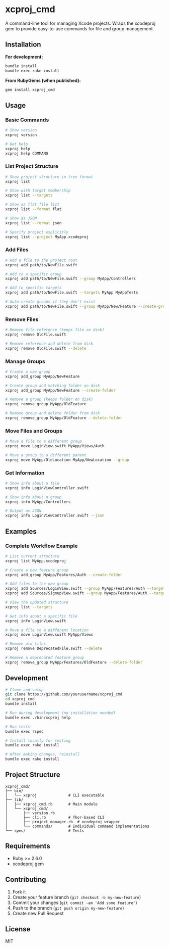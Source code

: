 # xcproj_cmd

A command-line tool for managing Xcode projects. Wraps the xcodeproj gem to provide easy-to-use commands for file and group management.

## Installation

**For development:**
```bash
bundle install
bundle exec rake install
```

**From RubyGems (when published):**
```bash
gem install xcproj_cmd
```

## Usage

### Basic Commands

```bash
# Show version
xcproj version

# Get help
xcproj help
xcproj help COMMAND
```

### List Project Structure

```bash
# Show project structure in tree format
xcproj list

# Show with target membership
xcproj list --targets

# Show as flat file list
xcproj list --format flat

# Show as JSON
xcproj list --format json

# Specify project explicitly
xcproj list --project MyApp.xcodeproj
```

### Add Files

```bash
# Add a file to the project root
xcproj add path/to/NewFile.swift

# Add to a specific group
xcproj add path/to/NewFile.swift --group MyApp/Controllers

# Add to specific targets
xcproj add path/to/NewFile.swift --targets MyApp MyAppTests

# Auto-create groups if they don't exist
xcproj add path/to/NewFile.swift --group MyApp/New/Feature --create-groups
```

### Remove Files

```bash
# Remove file reference (keeps file on disk)
xcproj remove OldFile.swift

# Remove reference and delete from disk
xcproj remove OldFile.swift --delete
```

### Manage Groups

```bash
# Create a new group
xcproj add_group MyApp/NewFeature

# Create group and matching folder on disk
xcproj add_group MyApp/NewFeature --create-folder

# Remove a group (keeps folder on disk)
xcproj remove_group MyApp/OldFeature

# Remove group and delete folder from disk
xcproj remove_group MyApp/OldFeature --delete-folder
```

### Move Files and Groups

```bash
# Move a file to a different group
xcproj move LoginView.swift MyApp/Views/Auth

# Move a group to a different parent
xcproj move MyApp/OldLocation MyApp/NewLocation --group
```

### Get Information

```bash
# Show info about a file
xcproj info LoginViewController.swift

# Show info about a group
xcproj info MyApp/Controllers

# Output as JSON
xcproj info LoginViewController.swift --json
```

## Examples

### Complete Workflow Example

```bash
# List current structure
xcproj list MyApp.xcodeproj

# Create a new feature group
xcproj add_group MyApp/Features/Auth --create-folder

# Add files to the new group
xcproj add Sources/LoginView.swift --group MyApp/Features/Auth --targets MyApp
xcproj add Sources/SignupView.swift --group MyApp/Features/Auth --targets MyApp

# View the updated structure
xcproj list --targets

# Get info about a specific file
xcproj info LoginView.swift

# Move a file to a different location
xcproj move LoginView.swift MyApp/Views

# Remove old files
xcproj remove DeprecatedFile.swift --delete

# Remove a deprecated feature group
xcproj remove_group MyApp/Features/OldFeature --delete-folder
```

## Development

```bash
# Clone and setup
git clone https://github.com/yourusername/xcproj_cmd
cd xcproj_cmd
bundle install

# Run during development (no installation needed)
bundle exec ./bin/xcproj help

# Run tests
bundle exec rspec

# Install locally for testing
bundle exec rake install

# After making changes, reinstall
bundle exec rake install
```

## Project Structure

```
xcproj_cmd/
├── bin/
│   └── xcproj              # CLI executable
├── lib/
│   ├── xcproj_cmd.rb       # Main module
│   └── xcproj_cmd/
│       ├── version.rb
│       ├── cli.rb          # Thor-based CLI
│       ├── project_manager.rb  # xcodeproj wrapper
│       └── commands/       # Individual command implementations
└── spec/                   # Tests
```

## Requirements

- Ruby >= 2.6.0
- xcodeproj gem

## Contributing

1. Fork it
2. Create your feature branch (`git checkout -b my-new-feature`)
3. Commit your changes (`git commit -am 'Add some feature'`)
4. Push to the branch (`git push origin my-new-feature`)
5. Create new Pull Request

## License

MIT

